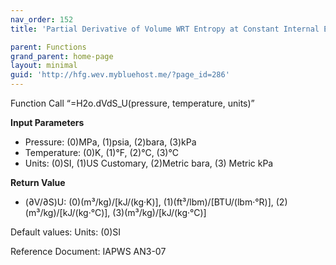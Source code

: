 ```yaml
---
nav_order: 152
title: 'Partial Derivative of Volume WRT Entropy at Constant Internal Energy f(P, T)'

parent: Functions
grand_parent: home-page
layout: minimal
guid: 'http://hfg.wev.mybluehost.me/?page_id=286'
---
```


Function Call “=H2o.dVdS\_U(pressure, temperature, units)”

**Input Parameters**

- Pressure: (0)MPa, (1)psia, (2)bara, (3)kPa
- Temperature: (0)K, (1)°F, (2)°C, (3)°C
- Units: (0)SI, (1)US Customary, (2)Metric bara, (3) Metric kPa

**Return Value**

- (∂V/∂S)U: (0)(m³/kg)/\[kJ/(kg·K)\], (1)(ft³/lbm)/\[BTU/(lbm·°R)\], (2)(m³/kg)/\[kJ/(kg·°C)\], (3)(m³/kg)/\[kJ/(kg·°C)\]

Default values: Units: (0)SI

Reference Document: IAPWS AN3-07
